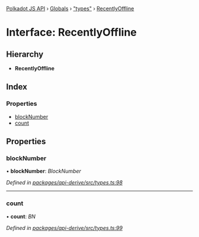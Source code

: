 [Polkadot JS API](../README.md) › [Globals](../globals.md) › ["types"](../modules/_types_.md) › [RecentlyOffline](_types_.recentlyoffline.md)

# Interface: RecentlyOffline

## Hierarchy

* **RecentlyOffline**

## Index

### Properties

* [blockNumber](_types_.recentlyoffline.md#blocknumber)
* [count](_types_.recentlyoffline.md#count)

## Properties

###  blockNumber

• **blockNumber**: *BlockNumber*

*Defined in [packages/api-derive/src/types.ts:98](https://github.com/polkadot-js/api/blob/e855da1f13/packages/api-derive/src/types.ts#L98)*

___

###  count

• **count**: *BN*

*Defined in [packages/api-derive/src/types.ts:99](https://github.com/polkadot-js/api/blob/e855da1f13/packages/api-derive/src/types.ts#L99)*
